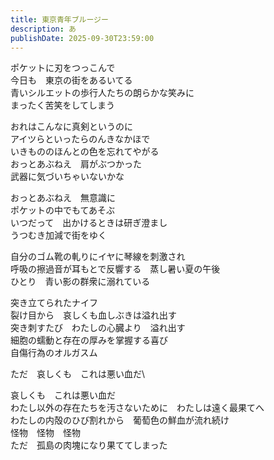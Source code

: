 ```yaml
---
title: 東京青年ブルージー
description: あ
publishDate: 2025-09-30T23:59:00
---
```

ポケットに刃をつっこんで\
今日も　東京の街をあるいてる\
青いシルエットの歩行人たちの朗らかな笑みに\
まったく苦笑をしてしまう

おれはこんなに真剣というのに\
アイツらといったらのんきなかほで\
いきもののほんとの色を忘れてやがる\
おっとあぶねえ　肩がぶつかった\
武器に気づいちゃいないかな

おっとあぶねえ　無意識に\
ポケットの中でもてあそぶ\
いつだって　出かけるときは研ぎ澄まし\
うつむき加減で街をゆく

自分のゴム靴の軋りにイヤに琴線を刺激され\
呼吸の擦過音が耳もとで反響する　蒸し暑い夏の午後　\
ひとり　青い影の群衆に溺れている

突き立てられたナイフ\
裂け目から　哀しくも血しぶきは溢れ出す\
突き刺すたび　わたしの心臓より　溢れ出す\
細胞の蠕動と存在の厚みを掌握する喜び\
自傷行為のオルガスム

ただ　哀しくも　これは悪い血だ\

哀しくも　これは悪い血だ\
わたし以外の存在たちを汚さないために　わたしは遠く最果てへ\
わたしの内殻のひび割れから　葡萄色の鮮血が流れ続け\
怪物　怪物　怪物\
ただ　孤島の肉塊になり果ててしまった

